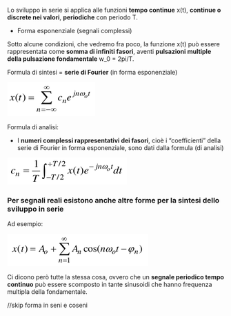 Lo sviluppo in serie si applica alle funzioni __tempo continue__ x(t), __continue o discrete nei valori__, __periodiche__ con periodo T.

- Forma esponenziale (segnali complessi)

Sotto alcune condizioni, che vedremo fra poco, la funzione x(t) può essere rappresentata come __somma di infiniti fasori__, aventi __pulsazioni multiple della pulsazione fondamentale__ w_0 = 2pi/T.

Formula di sintesi = __serie di Fourier__ (in forma esponenziale)

![alt text](immagini/serie_di_fourier.png)

Formula di analisi:
- I __numeri complessi rappresentativi dei fasori__, cioè i “coefficienti” della serie di Fourier in forma esponenziale, sono dati dalla formula (di analisi)

![alt text](immagini/serie_di_fourier_analisi.png)

### Per segnali reali esistono anche altre forme per la sintesi dello sviluppo in serie
Ad esempio:

![alt text](immagini/forma_solo_coseni_sviluppo_in_serie_di_fourier.png)

Ci dicono però tutte la stessa cosa, ovvero che un __segnale periodico tempo continuo__ può essere scomposto in tante sinusoidi che hanno frequenza multipla della fondamentale.

//skip forma in seni e coseni
    